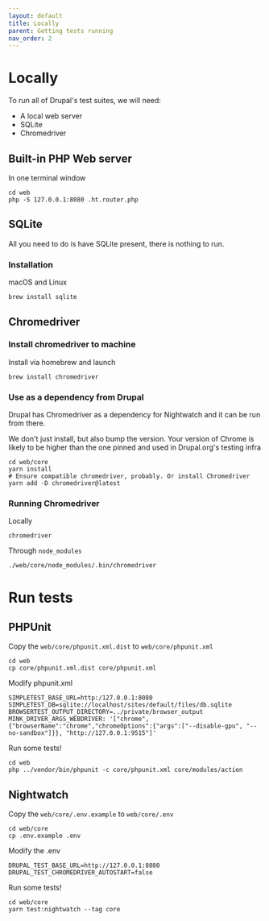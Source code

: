 ```yaml
---
layout: default
title: Locally
parent: Getting tests running
nav_order: 2
---
```


# Locally

To run all of Drupal's test suites, we will need:

* A local web server
* SQLite
* Chromedriver

## Built-in PHP Web server

In one terminal window

```
cd web
php -S 127.0.0.1:8080 .ht.router.php
```

## SQLite

All you need to do is have SQLite present, there is nothing to run.

### Installation

macOS and Linux

```
brew install sqlite
```

## Chromedriver

### Install chromedriver to machine

Install via homebrew and launch

```
brew install chromedriver
```

### Use as a dependency from Drupal

Drupal has Chromedriver as a dependency for Nightwatch and it can be run from there.

We don't just install, but also bump the version. Your version of Chrome is likely
to be higher than the one pinned and used in Drupal.org's testing infra

```
cd web/core
yarn install
# Ensure compatible chromedriver, probably. Or install Chromedriver
yarn add -D chromedriver@latest
```

### Running Chromedriver

Locally

```
chromedriver
```

Through `node_modules`

```
./web/core/node_modules/.bin/chromedriver
```

# Run tests

## PHPUnit

Copy the `web/core/phpunit.xml.dist` to `web/core/phpunit.xml`

```
cd web
cp core/phpunit.xml.dist core/phpunit.xml
```

Modify phpunit.xml

```
SIMPLETEST_BASE_URL=http:/127.0.0.1:8080
SIMPLETEST_DB=sqlite://localhost/sites/default/files/db.sqlite
BROWSERTEST_OUTPUT_DIRECTORY=../private/browser_output
MINK_DRIVER_ARGS_WEBDRIVER: '["chrome", {"browserName":"chrome","chromeOptions":{"args":["--disable-gpu", "--no-sandbox"]}}, "http://127.0.0.1:9515"]'
```

Run some tests!

```
cd web
php ../vendor/bin/phpunit -c core/phpunit.xml core/modules/action
```

## Nightwatch

Copy the `web/core/.env.example` to `web/core/.env`

```
cd web/core
cp .env.example .env
```

Modify the .env

```
DRUPAL_TEST_BASE_URL=http://127.0.0.1:8080
DRUPAL_TEST_CHROMEDRIVER_AUTOSTART=false
```

Run some tests!

```
cd web/core
yarn test:nightwatch --tag core
```
